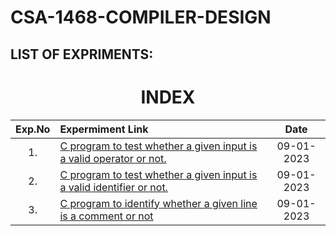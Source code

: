 # CSA-1468-COMPILER-DESIGN
## LIST OF EXPRIMENTS:

<h1 align="center"> INDEX </h1>



|Exp.No 		|Expermiment Link  	|Date 	|
|:---:|:---|:---:|
|1.		|[C program to test whether a given input is a valid operator or not. ](https://github.com/Gowtham152003/CSA-1468-COMPILER-DESIGN/blob/main/operator%20validity%20program%20in%20c )	|09-01-2023	|
|2.		|[C program to test whether a given input is a valid identifier or not. ](https://github.com/Gowtham152003/CSA-1468-COMPILER-DESIGN/blob/main/Identity%20validity%20program%20in%20c)	|09-01-2023	|
|3.		|[C program to identify whether a given line is a comment or not ](https://github.com/Gowtham152003/CSA-1468-COMPILER-DESIGN/blob/main/comment%20line%20in%20c)	|09-01-2023	|
